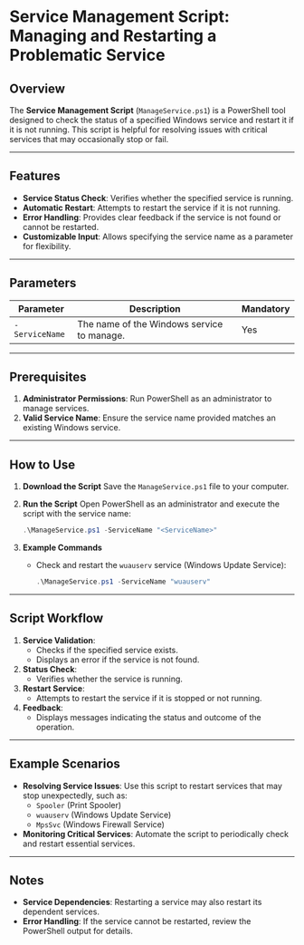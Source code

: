 # Service Management Script: Managing and Restarting a Problematic Service

## Overview

The **Service Management Script** (`ManageService.ps1`) is a PowerShell tool designed to check the status of a specified Windows service and restart it if it is not running. This script is helpful for resolving issues with critical services that may occasionally stop or fail.

---

## Features

- **Service Status Check**: Verifies whether the specified service is running.
- **Automatic Restart**: Attempts to restart the service if it is not running.
- **Error Handling**: Provides clear feedback if the service is not found or cannot be restarted.
- **Customizable Input**: Allows specifying the service name as a parameter for flexibility.

---

## Parameters

| Parameter      | Description                          | Mandatory |
| -------------- | ------------------------------------ | --------- |
| `-ServiceName` | The name of the Windows service to manage. | Yes       |

---

## Prerequisites

1. **Administrator Permissions**: Run PowerShell as an administrator to manage services.
2. **Valid Service Name**: Ensure the service name provided matches an existing Windows service.

---

## How to Use

1. **Download the Script**
   Save the `ManageService.ps1` file to your computer.

2. **Run the Script**
   Open PowerShell as an administrator and execute the script with the service name:
   ```powershell
   .\ManageService.ps1 -ServiceName "<ServiceName>"
   ```

3. **Example Commands**
   - Check and restart the `wuauserv` service (Windows Update Service):
     ```powershell
     .\ManageService.ps1 -ServiceName "wuauserv"
     ```

---

## Script Workflow

1. **Service Validation**:
   - Checks if the specified service exists.
   - Displays an error if the service is not found.
2. **Status Check**:
   - Verifies whether the service is running.
3. **Restart Service**:
   - Attempts to restart the service if it is stopped or not running.
4. **Feedback**:
   - Displays messages indicating the status and outcome of the operation.

---

## Example Scenarios

- **Resolving Service Issues**:
  Use this script to restart services that may stop unexpectedly, such as:
  - `Spooler` (Print Spooler)
  - `wuauserv` (Windows Update Service)
  - `MpsSvc` (Windows Firewall Service)
- **Monitoring Critical Services**:
  Automate the script to periodically check and restart essential services.

---

## Notes

- **Service Dependencies**: Restarting a service may also restart its dependent services.
- **Error Handling**: If the service cannot be restarted, review the PowerShell output for details.
